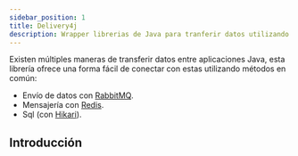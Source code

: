 ```yaml
---
sidebar_position: 1
title: Delivery4j
description: Wrapper librerias de Java para tranferir datos utilizando distintos conceptos.
---
```


Existen múltiples maneras de transferir datos entre aplicaciones Java, esta librería ofrece una forma fácil de conectar con estas utilizando métodos en común:

* Envío de datos con [RabbitMQ](https://github.com/rabbitmq/rabbitmq-java-client).
* Mensajería con [Redis](https://github.com/redis/jedis).
* Sql (con [Hikari](https://github.com/brettwooldridge/HikariCP)).

## Introducción
